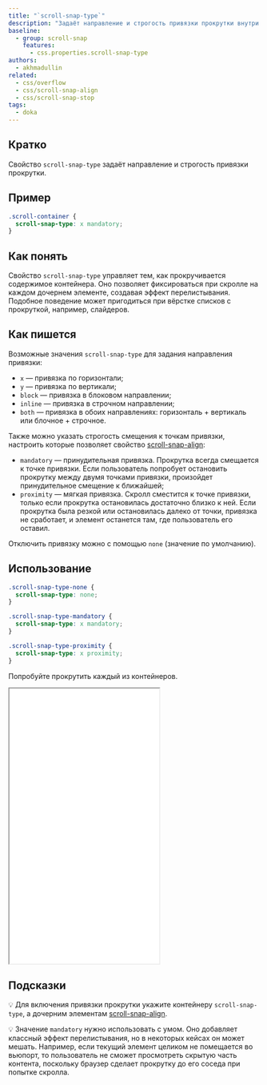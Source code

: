 ```yaml
---
title: "`scroll-snap-type`"
description: "Задаёт направление и строгость привязки прокрутки внутри контейнера."
baseline:
  - group: scroll-snap
    features:
      - css.properties.scroll-snap-type
authors:
  - akhmadullin
related:
  - css/overflow
  - css/scroll-snap-align
  - css/scroll-snap-stop
tags:
  - doka
---
```


## Кратко

Свойство `scroll-snap-type` задаёт направление и строгость привязки прокрутки.

## Пример

```css
.scroll-container {
  scroll-snap-type: x mandatory;
}
```

## Как понять

Свойство `scroll-snap-type` управляет тем, как прокручивается содержимое контейнера. Оно позволяет фиксироваться при скролле на каждом дочернем элементе, создавая эффект перелистывания. Подобное поведение может пригодиться при вёрстке списков с прокруткой, например, слайдеров.

## Как пишется

Возможные значения `scroll-snap-type` для задания направления привязки:

- `x` — привязка по горизонтали;
- `y` — привязка по вертикали;
- `block` — привязка в блоковом направлении;
- `inline` — привязка в строчном направлении;
- `both` — привязка в обоих направлениях: горизонталь + вертикаль или блочное + строчное.

Также можно указать строгость смещения к точкам привязки, настроить которые позволяет свойство [scroll-snap-align](/css/scroll-snap-align/):

- `mandatory` — принудительная привязка. Прокрутка всегда смещается к точке привязки. Если пользователь попробует остановить прокрутку между двумя точками привязки, произойдет принудительное смещение к ближайшей;
- `proximity` — мягкая привязка. Скролл сместится к точке привязки, только если прокрутка остановилась достаточно близко к ней. Если прокрутка была резкой или остановилась далеко от точки, привязка не сработает, и элемент останется там, где пользователь его оставил.

Отключить привязку можно с помощью `none` (значение по умолчанию).

## Использование

```css
.scroll-snap-type-none {
  scroll-snap-type: none;
}

.scroll-snap-type-mandatory {
  scroll-snap-type: x mandatory;
}

.scroll-snap-type-proximity {
  scroll-snap-type: x proximity;
}
```

Попробуйте прокрутить каждый из контейнеров.

<iframe title="Варианты поведения прокрутки" src="demos/mandatory-proximity/" height="550"></iframe>

## Подсказки

💡 Для включения привязки прокрутки укажите контейнеру `scroll-snap-type`, а дочерним элементам [scroll-snap-align](/css/scroll-snap-align/).

💡 Значение `mandatory` нужно использовать с умом. Оно добавляет классный эффект перелистывания, но в некоторых кейсах он может мешать. Например, если текущий элемент целиком не помещается во вьюпорт, то пользователь не сможет просмотреть скрытую часть контента, поскольку браузер сделает прокрутку до его соседа при попытке скролла.
